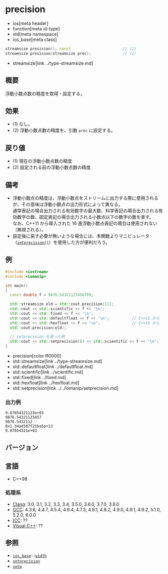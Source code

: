 # precision
* ios[meta header]
* function[meta id-type]
* std[meta namespace]
* ios_base[meta class]

```cpp
streamsize presision(); const                       // (1)
streamsize presision(streamsize prec);              // (2)
```
* streamsize[link ../type-streamsize.md]

## 概要
浮動小数点数の精度を取得・設定する。


## 効果
- (1) なし。
- (2) 浮動小数点数の精度を、引数 `prec` に設定する。


## 戻り値
- (1) 現在の浮動小数点数の精度
- (2) 設定される前の浮動小数点数の精度


## 備考
- 浮動小数点の精度は、浮動小数点をストリームに出力する際に使用されるが、その意味は浮動小数点の出力形式によって異なる。  
    通常表記の場合出力される有効数字の最大数、科学表記の場合出力される有効数字の数、固定表記の場合出力される小数点以下の数字の数を表す。  
    なお、C++11 から導入された 16 進浮動小数点表記の場合は使用されない（無視される）。
- 設定後に戻す必要が無いような場合には、本関数よりマニピュレータ（[`setprecision()`](../../iomanip/setprecision.md)）を使用した方が便利だろう。


## 例
```cpp
#include <iostream>
#include <iomanip>

int main()
{
  const double f = 9876.54321123456789;

  std::streamsize old = std::cout.precision(11);
  std::cout << std::scientific << f << '\n';
  std::cout << std::fixed << f << '\n';
  std::cout << std::defaultfloat << f << '\n';          // C++11 から
  std::cout << std::hexfloat << f << '\n';              // C++11 から
  std::cout.precision(old);

  // setprecision を使った例
  std::cout << std::setprecision(8) << std::scientific << f << '\n';
}
```
* precision[color ff0000]
* std::streamsize[link ../type-streamsize.md]
* std::defaultfloat[link ../defaultfloat.md]
* std::scientific[link ../scientific.md]
* std::fixed[link ../fixed.md]
* std::hexfloat[link ../hexfloat.md]
* std::setprecision[link ../../iomanip/setprecision.md]

### 出力例
```
9.87654321123e+03
9876.54321123457
9876.5432112
0x1.34a4587f21ba5p+13
9.87654321e+03
```


## バージョン
## 言語
- C++98

### 処理系
- [Clang](/implementation.md#clang): 3.0, 3.1, 3.2, 3.3, 3.4, 3.5.0, 3.6.0, 3.7.0, 3.8.0
- [GCC](/implementation.md#gcc): 4.3.6, 4.4.7, 4.5.4, 4.6.4, 4.7.3, 4.8.1, 4.8.2, 4.9.0, 4.9.1, 4.9.2, 5.1.0, 5.2.0, 6.0.0
- [ICC](/implementation.md#icc): ??
- [Visual C++](/implementation.md#visual_cpp): ??


## 参照
- [`ios_base`](../ios_base.md)`::`[`width`](width.md)
- [`setprecision`](../../iomanip/setprecision.md)
- [`setw`](../../iomanip/setw.md.nolink)
